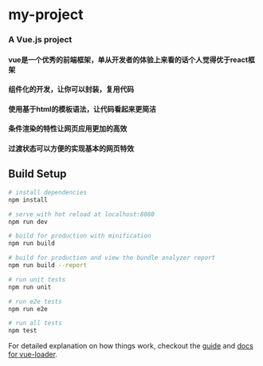 # my-project

### A Vue.js project

#### vue是一个优秀的前端框架，单从开发者的体验上来看的话个人觉得优于react框架
#### 组件化的开发，让你可以封装，复用代码
#### 使用基于html的模板语法，让代码看起来更简洁
#### 条件渲染的特性让网页应用更加的高效
#### 过渡状态可以方便的实现基本的网页特效

## Build Setup

``` bash
# install dependencies
npm install

# serve with hot reload at localhost:8080
npm run dev

# build for production with minification
npm run build

# build for production and view the bundle analyzer report
npm run build --report

# run unit tests
npm run unit

# run e2e tests
npm run e2e

# run all tests
npm test
```

For detailed explanation on how things work, checkout the [guide](http://vuejs-templates.github.io/webpack/) and [docs for vue-loader](http://vuejs.github.io/vue-loader).
